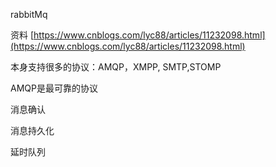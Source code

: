 rabbitMq

资料 [https://www.cnblogs.com/lyc88/articles/11232098.html](https://www.cnblogs.com/lyc88/articles/11232098.html)

本身支持很多的协议：AMQP，XMPP, SMTP,STOMP

AMQP是最可靠的协议

消息确认

消息持久化

延时队列



